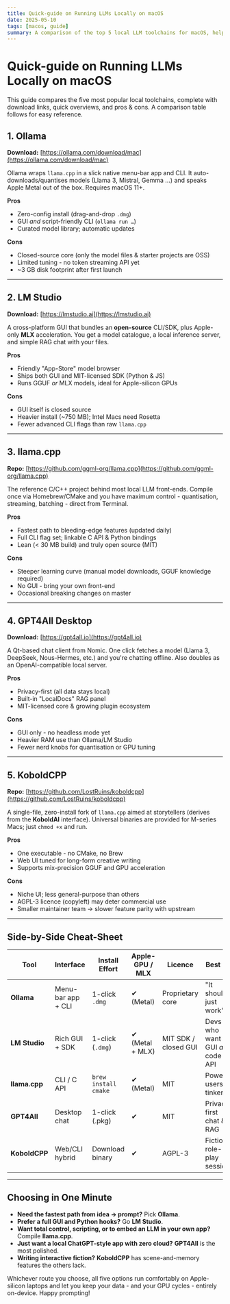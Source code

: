 ```yaml
---
title: Quick-guide on Running LLMs Locally on macOS
date: 2025-05-10
tags: [macos, guide]
summary: A comparison of the top 5 local LLM toolchains for macOS, helping you choose the right solution for your needs.
---
```


# Quick-guide on Running LLMs Locally on macOS

This guide compares the five most popular local toolchains, complete with download links, quick overviews, and pros & cons. A comparison table follows for easy reference.

<!-- more -->

## 1. **Ollama**

**Download:** [https://ollama.com/download/mac](https://ollama.com/download/mac)

Ollama wraps `llama.cpp` in a slick native menu-bar app and CLI. It auto-downloads/quantises models (Llama 3, Mistral, Gemma …​) and speaks Apple Metal out of the box. Requires macOS 11+.

**Pros**

- Zero-config install (drag-and-drop `.dmg`)
- GUI *and* script-friendly CLI (`ollama run …`)
- Curated model library; automatic updates

**Cons**

- Closed-source core (only the model files & starter projects are OSS)
- Limited tuning - no token streaming API yet
- ~3 GB disk footprint after first launch

---

## 2. **LM Studio**

**Download:** [https://lmstudio.ai](https://lmstudio.ai)

A cross-platform GUI that bundles an **open-source** CLI/SDK, plus Apple-only **MLX** acceleration. You get a model catalogue, a local inference server, and simple RAG chat with your files.

**Pros**

- Friendly "App-Store" model browser
- Ships both GUI and MIT-licensed SDK (Python & JS)
- Runs GGUF *or* MLX models, ideal for Apple-silicon GPUs

**Cons**

- GUI itself is closed source
- Heavier install (~750 MB); Intel Macs need Rosetta
- Fewer advanced CLI flags than raw `llama.cpp`

---

## 3. **llama.cpp**

**Repo:** [https://github.com/ggml-org/llama.cpp](https://github.com/ggml-org/llama.cpp)

The reference C/C++ project behind most local LLM front-ends. Compile once via Homebrew/CMake and you have maximum control - quantisation, streaming, batching - direct from Terminal.

**Pros**

- Fastest path to bleeding-edge features (updated daily)
- Full CLI flag set; linkable C API & Python bindings
- Lean (< 30 MB build) and truly open source (MIT)

**Cons**

- Steeper learning curve (manual model downloads, GGUF knowledge required)
- No GUI - bring your own front-end
- Occasional breaking changes on master

---

## 4. **GPT4All Desktop**

**Download:** [https://gpt4all.io](https://gpt4all.io)

A Qt-based chat client from Nomic. One click fetches a model (Llama 3, DeepSeek, Nous-Hermes, etc.) and you're chatting offline. Also doubles as an OpenAI-compatible local server.

**Pros**

- Privacy-first (all data stays local)
- Built-in "LocalDocs" RAG panel
- MIT-licensed core & growing plugin ecosystem

**Cons**

- GUI only - no headless mode yet
- Heavier RAM use than Ollama/LM Studio
- Fewer nerd knobs for quantisation or GPU tuning

---

## 5. **KoboldCPP**

**Repo:** [https://github.com/LostRuins/koboldcpp](https://github.com/LostRuins/koboldcpp)

A single-file, zero-install fork of `llama.cpp` aimed at storytellers (derives from the **KoboldAI** interface). Universal binaries are provided for M-series Macs; just `chmod +x` and run.

**Pros**

- One executable - no CMake, no Brew
- Web UI tuned for long-form creative writing
- Supports mix-precision GGUF and GPU acceleration

**Cons**

- Niche UI; less general-purpose than others
- AGPL-3 licence (copyleft) may deter commercial use
- Smaller maintainer team → slower feature parity with upstream

---

## Side-by-Side Cheat-Sheet

| Tool         | Interface         | Install Effort         | Apple-GPU / MLX      | Licence              | Best For                       |
|--------------|-------------------|-------------------------|-----------------------|-----------------------|--------------------------------|
| **Ollama**   | Menu-bar app + CLI| 1-click `.dmg`         | ✔ (Metal)            | Proprietary core      | "It should just work"          |
| **LM Studio**| Rich GUI + SDK    | 1-click (`.dmg`)       | ✔ (Metal + MLX)      | MIT SDK / closed GUI  | Devs who want GUI *and* code API |
| **llama.cpp**| CLI / C API       | `brew install cmake`   | ✔ (Metal)            | MIT                   | Power users & tinkerers        |
| **GPT4All**  | Desktop chat      | 1-click (.pkg)         | ✔                    | MIT                   | Privacy-first chat & RAG       |
| **KoboldCPP**| Web/CLI hybrid    | Download binary        | ✔                    | AGPL-3                | Fiction & role-play sessions   |

---

## Choosing in One Minute

- **Need the fastest path from idea → prompt?** Pick **Ollama**.
- **Prefer a full GUI and Python hooks?** Go **LM Studio**.
- **Want total control, scripting, or to embed an LLM in your own app?** Compile **llama.cpp**.
- **Just want a local ChatGPT-style app with zero cloud?** **GPT4All** is the most polished.
- **Writing interactive fiction?** **KoboldCPP** has scene-and-memory features the others lack.

Whichever route you choose, all five options run comfortably on Apple-silicon laptops and let you keep your data - and your GPU cycles - entirely on-device. Happy prompting!
